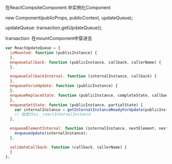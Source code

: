 


在ReactCompsiteComponent.中实例化Component

new Component(publicProps, publicContext, updateQueue);


updateQueue: transaction.getUpdateQueue();

transaction: 在mountComponent中穿进去


```javascript
var ReactUpdateQueue = {
  isMounted: function (publicInstance) {
  },
  enqueueCallback: function (publicInstance, callback, callerName) {
  },

  enqueueCallbackInternal: function (internalInstance, callback) {
  },
  enqueueForceUpdate: function (publicInstance) {
  },
  enqueueReplaceState: function (publicInstance, completeState, callback) {
  },
  enqueueSetState: function (publicInstance, partialState) {
    var internalInstance = getInternalInstanceReadyForUpdate(publicInstance, 'setState');
    // 就是this._reactInternalInstance
  },

  enqueueElementInternal: function (internalInstance, nextElement, nextContext) {ext;
    enqueueUpdate(internalInstance);
  },

  validateCallback: function (callback, callerName) {
  }
};
```